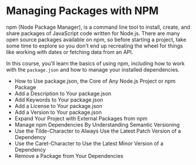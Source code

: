 # Managing Packages with NPM

npm (Node Package Manager), is a command line tool to install, create, and share packages of JavaScript code written for Node.js. There are many open source packages available on npm, so before starting a project, take some time to explore so you don't end up recreating the wheel for things like working with dates or fetching data from an API.

In this course, you'll learn the basics of using npm, including how to work with the `package.json` and how to manage your installed dependencies.

- How to Use package.json, the Core of Any Node.js Project or npm Package
- Add a Description to Your package.json
- Add Keywords to Your package.json
- Add a License to Your package.json
- Add a Version to Your package.json
- Expand Your Project with External Packages from npm
- Manage npm Dependencies By Understanding Semantic Versioning
- Use the Tilde-Character to Always Use the Latest Patch Version of a Dependency
- Use the Caret-Character to Use the Latest Minor Version of a Dependency
- Remove a Package from Your Dependencies
